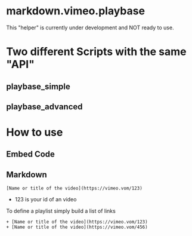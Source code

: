 # markdown.vimeo.playbase

This "helper" is currently under development and NOT ready to use.




# Two different Scripts with the same "API"

## playbase_simple

## playbase_advanced

# How to use

## Embed Code

## Markdown

	[Name or title of the video](https://vimeo.vom/123)

+ 123 is your id of an video

To define a playlist simply build a list of links

	+ [Name or title of the video](https://vimeo.vom/123)
	+ [Name or title of the video](https://vimeo.vom/456)